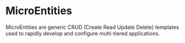# MicroEntities
MicroEntities are generic CRUD (Create Read Update Delete) templates used to rapidly develop and configure multi-tiered applications.
